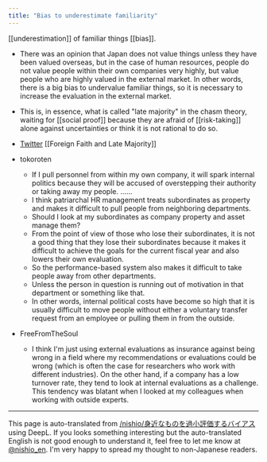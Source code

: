 ```yaml
---
title: "Bias to underestimate familiarity"
---
```


[[underestimation]] of familiar things [[bias]].
- There was an opinion that Japan does not value things unless they have been valued overseas, but in the case of human resources, people do not value people within their own companies very highly, but value people who are highly valued in the external market. In other words, there is a big bias to undervalue familiar things, so it is necessary to increase the evaluation in the external market.
- This is, in essence, what is called "late majority" in the chasm theory, waiting for [[social proof]] because they are afraid of [[risk-taking]] alone against uncertainties or think it is not rational to do so.
- [Twitter](https://twitter.com/nishio/status/953298739610886144)  [[Foreign Faith and Late Majority]]

- tokoroten
    - If I pull personnel from within my own company, it will spark internal politics because they will be accused of overstepping their authority or taking away my people. ......
    - I think patriarchal HR management treats subordinates as property and makes it difficult to pull people from neighboring departments.
    - Should I look at my subordinates as company property and asset manage them?
    - From the point of view of those who lose their subordinates, it is not a good thing that they lose their subordinates because it makes it difficult to achieve the goals for the current fiscal year and also lowers their own evaluation.
    - So the performance-based system also makes it difficult to take people away from other departments.
    - Unless the person in question is running out of motivation in that department or something like that.
    - In other words, internal political costs have become so high that it is usually difficult to move people without either a voluntary transfer request from an employee or pulling them in from the outside.

- FreeFromTheSoul
    - I think I'm just using external evaluations as insurance against being wrong in a field where my recommendations or evaluations could be wrong (which is often the case for researchers who work with different industries). On the other hand, if a company has a low turnover rate, they tend to look at internal evaluations as a challenge. This tendency was blatant when I looked at my colleagues when working with outside experts.
---
This page is auto-translated from [/nishio/身近なものを過小評価するバイアス](https://scrapbox.io/nishio/身近なものを過小評価するバイアス) using DeepL. If you looks something interesting but the auto-translated English is not good enough to understand it, feel free to let me know at [@nishio_en](https://twitter.com/nishio_en). I'm very happy to spread my thought to non-Japanese readers.